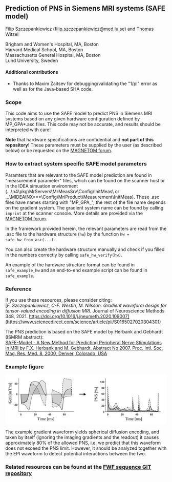 ## Prediction of PNS in Siemens MRI systems (SAFE model)

Filip Szczepankiewicz (filip.szczepankiewicz@med.lu.se) and Thomas Witzel  
  
Brigham and Women's Hospital, MA, Boston  
Harvard Medical School, MA, Boston  
Massachusetts General Hospital, MA, Boston  
Lund University, Sweden

#### Additional contributions
* Thanks to Maxim Zaitsev for debugging/validating the "1/pi" error as well as for the Java-based SHA code.

### Scope
This code aims to use the SAFE model to predict PNS in Siemens MRI systems based on any given hardware configuration defined by MP_GPA*.asc files. This code may not be accurate, and results should be interpreted with care!

**Note** that hardware specifications are confidential and **not part of this repository**! These
parameters must be supplied by the user (as described below) or be requested on the [MAGNETOM forum](https://www.magnetom.net/t/safe-peripheral-nerve-stimulation-prediction-in-matlab/4681).

### How to extract system specific SAFE model parameters
Paramters that are relevant to the SAFE model prediction are found in "measurement parameter" files, which can be found on the scanner host or in the IDEA simuation environment (...\n4\pkg\MrServers\MrMeasSrv\Config\InitMeas\ or ...\MIDEA\NX***\Config\MriProduct\Measurement\InitMeas\). These .asc files have names starting with "MP_GPA_", the rest of the file name depends on the gradient system. The gradient system name can be found by calling ```imprint``` at the scanner console. More details are provided via the [MAGNETOM forum](https://www.magnetom.net/t/safe-peripheral-nerve-stimulation-prediction-in-matlab/4681).

In the framework provided herein, the relevant parameters are read from the .asc file to the hardware structure (```hw```) by the function ```hw = safe_hw_from_asc(...)```.  

You can also create the hardware structure manually and check if you filled in the numbers correctly by calling ```safe_hw_verify(hw)```.  

An example of the hardware structure format can be found in ```safe_example_hw``` and an end-to-end example script can be found in ```safe_example```.

### Reference
If you use these resources, please consider citing:  
[_F. Szczepankiewicz, C-F. Westin, M. Nilsson. Gradient waveform design for tensor-valued encoding in diffusion MRI._ Journal of Neuroscience Methods 348, 2021. https://doi.org/10.1016/j.jneumeth.2020.109007](https://www.sciencedirect.com/science/article/pii/S0165027020304301)  

The PNS prediction is based on the SAFE model by Herbank and Gebhardt (ISMRM abstract):  
[SAFE-Model - A New Method for Predicting Peripheral Nerve Stimulations in MRI
by F.X. Herbank and M. Gebhardt. Abstract No 2007. Proc. Intl. Soc. Mag. Res. Med. 8, 2000, Denver, Colorado, USA](https://cds.ismrm.org/ismrm-2000/PDF7/2007.PDF)

### Example figure
![Example of predicted PNS in arbitrary gradient waveform.](safe_example_figure.jpg)

The example gradient waveform yields spherical diffusion encoding, and taken by itself (ignoring the imaging gradients and the readout) it causes approximately 80% of the allowed PNS, i.e. we predict that this waveform does not exceed the PNS limit. However, it should be analyzed together with the EPI waveform to detect potential interactions between the two.  

### Related resources can be found at the [FWF sequence GIT repository](https://github.com/filip-szczepankiewicz/fwf_seq_resources)
